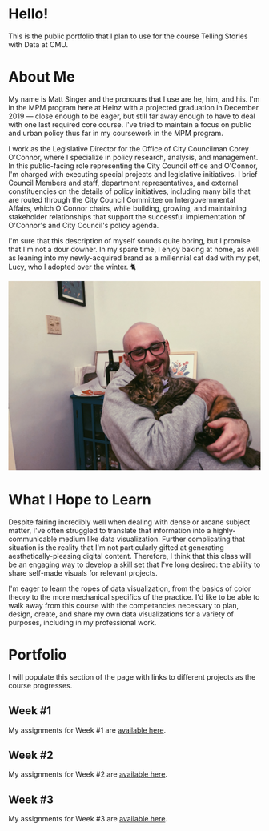 # Hello!
This is the public portfolio that I plan to use for the course Telling Stories with Data at CMU.


# About Me
My name is Matt Singer and the pronouns that I use are he, him, and his. I'm in the MPM program here at Heinz with a projected graduation in December 2019 — close enough to be eager, but still far away enough to have to deal with one last required core course. I've tried to maintain a focus on public and urban policy thus far in my coursework in the MPM program.

I work as the Legislative Director for the Office of City Councilman Corey O'Connor, where I specialize in policy research, analysis, and management. In this public-facing role representing the City Council office and O'Connor, I'm charged with executing special projects and legislative initiatives. I brief Council Members and staff, department representatives, and external constituencies on the details of policy initiatives, including many bills that are routed through the City Council Committee on Intergovernmental Affairs, which O'Connor chairs, while building, growing, and maintaining stakeholder relationships that support the successful implementation of O'Connor's and City Council's policy agenda.

I'm sure that this description of myself sounds quite boring, but I promise that I'm not a dour downer. In my spare time, I enjoy baking at home, as well as leaning into my newly-acquired brand as a millennial cat dad with my pet, Lucy, who I adopted over the winter. :cat2: 

![This is my cat](Picture%20with%20Lucy.JPG)

# What I Hope to Learn
Despite fairing incredibly well when dealing with dense or arcane subject matter, I've often struggled to translate that information into a highly-communicable medium like data visualization. Further complicating that situation is the reality that I'm not particularly gifted at generating aesthetically-pleasing digital content. Therefore, I think that this class will be an engaging way to develop a skill set that I've long desired: the ability to share self-made visuals for relevant projects.

I'm eager to learn the ropes of data visualization, from the basics of color theory to the more mechanical specifics of the practice. I'd like to be able to walk away from this course with the competancies necessary to plan, design, create, and share my own data visualizations for a variety of purposes, including in my professional work.

# Portfolio
I will populate this section of the page with links to different projects as the course progresses.

## Week #1
My assignments for Week #1 are [available here](/week1.md).


## Week #2
My assignments for Week #2 are [available here](/week2.md).


## Week #3 
My assignments for Week #3 are [available here](/week3.md).
